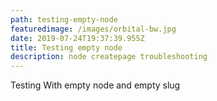 ```yaml
---
path: testing-empty-node
featuredimage: /images/orbital-bw.jpg
date: 2019-07-24T19:37:39.955Z
title: Testing empty node
description: node createpage troubleshooting
---
```

Testing With empty node and empty slug
